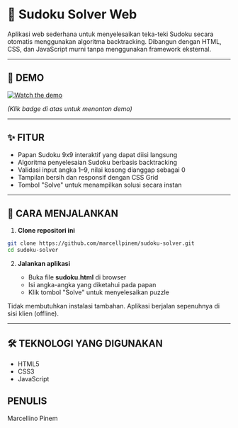 # 🔢 Sudoku Solver Web

Aplikasi web sederhana untuk menyelesaikan teka-teki Sudoku secara otomatis menggunakan algoritma backtracking. Dibangun dengan HTML, CSS, dan JavaScript murni tanpa menggunakan framework eksternal.

---

## 🎥 DEMO

[![Watch the demo](https://img.shields.io/badge/YouTube-Demo-red?logo=youtube)](https://youtube.com.your-demo-link)

_(Klik badge di atas untuk menonton demo)_

---

## ✨ FITUR

- Papan Sudoku 9x9 interaktif yang dapat diisi langsung
- Algoritma penyelesaian Sudoku berbasis backtracking
- Validasi input angka 1–9, nilai kosong dianggap sebagai 0
- Tampilan bersih dan responsif dengan CSS Grid
- Tombol "Solve" untuk menampilkan solusi secara instan

---

## 🚀 CARA MENJALANKAN

1. **Clone repositori ini**

```bash
git clone https://github.com/marcellpinem/sudoku-solver.git
cd sudoku-solver
```

2. **Jalankan aplikasi**

   - Buka file **sudoku.html** di browser
   - Isi angka-angka yang diketahui pada papan
   - Klik tombol "Solve" untuk menyelesaikan puzzle

Tidak membutuhkan instalasi tambahan. Aplikasi berjalan sepenuhnya di sisi klien (offline).

---

## 🛠️ TEKNOLOGI YANG DIGUNAKAN

- HTML5
- CSS3
- JavaScript

## PENULIS

Marcellino Pinem
